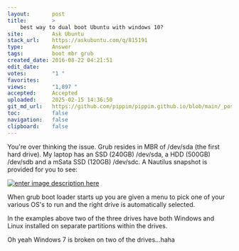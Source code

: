 ```yaml
---
layout:       post
title:        >
    best way to dual boot Ubuntu with windows 10?
site:         Ask Ubuntu
stack_url:    https://askubuntu.com/q/815191
type:         Answer
tags:         boot mbr grub
created_date: 2016-08-22 04:21:51
edit_date:    
votes:        "1 "
favorites:    
views:        "1,897 "
accepted:     Accepted
uploaded:     2025-02-15 14:36:50
git_md_url:   https://github.com/pippim/pippim.github.io/blob/main/_posts/2016/2016-08-22-best-way-to-dual-boot-Ubuntu-with-windows-10_.md
toc:          false
navigation:   false
clipboard:    false
---
```


You're over thinking the issue. Grub resides in MBR of /dev/sda (the first hard drive). My laptop has an SSD (240GB) /dev/sda, a HDD (500GB) /dev/sdb and a mSata SSD (120GB) /dev/sdc. A Nautilus snapshot is provided for you to see:

[![enter image description here][1]][1]

When grub boot loader starts up you are given a menu to pick one of your various OS's to run and the right drive is automatically selected.

In the examples above two of the three drives have both Windows and Linux installed on separate partitions within the drives.

Oh yeah Windows 7 is broken on two of the drives...haha


  [1]: https://pippim.github.io/assets/img/posts/2016/X2mDW.png
